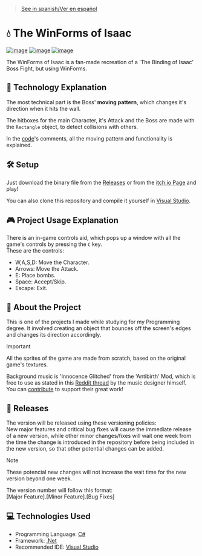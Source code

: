 > [See in spanish/Ver en español](https://github.com/LuisMiSanVe/The_WinForms_of_Isaac/blob/main/README.es.md)
# 💧 The WinForms of Isaac
[![image](https://img.shields.io/badge/.NET-5C2D91?style=for-the-badge&logo=.net&logoColor=white)](https://dotnet.microsoft.com/en-us/learn/dotnet/what-is-dotnet)
[![image](https://img.shields.io/badge/C%23-239120?style=for-the-badge&logo=csharp&logoColor=white)](https://dotnet.microsoft.com/en-us/languages/csharp)
[![image](https://img.shields.io/badge/Visual_Studio-5C2D91?style=for-the-badge&logo=visual%20studio&logoColor=white)](https://visualstudio.microsoft.com/)

The WinForms of Isaac is a fan-made recreation of a 'The Binding of Isaac' Boss Fight, but using WinForms.

## 📝 Technology Explanation
The most technical part is the Boss' **moving pattern**, which changes it's direction when it hits the wall.

The hitboxes for the main Character, it's Attack and the Boss are made with the `Rectangle` object, to detect collisions with others.

In the [code]()'s comments, all the moving pattern and functionality is explained.

## 🛠️ Setup
Just download the binary file from the [Releases](https://github.com/LuisMiSanVe/The_WinForms_of_Isaac/releases) or from the [itch.io Page]() and play!

You can also clone this repository and compile it yourself in [Visual Studio](https://visualstudio.microsoft.com/).

## 🎮 Project Usage Explanation
There is an in-game controls aid, which pops up a window with all the game's controls by pressing the `C` key.\
These are the controls:
- W,A,S,D: Move the Character.
- Arrows: Move the Attack.
- E: Place bombs.
- Space: Accept/Skip.
- Escape: Exit.

## 📖 About the Project
This is one of the projects I made while studying for my Programming degree. It involved creating an object that bounces off the screen's edges and changes its direction accordingly.

>[!IMPORTANT]
>All the sprites of the game are made from scratch, based on the original game's textures.
>
>Background music is 'Innocence Glitched' from the 'Antibirth' Mod, which is free to use as stated in this [Reddit thread](https://www.reddit.com/r/bindingofisaac/comments/5kr7nm/antibirth_music_update_now_on_spotify_and_more/?rdt=47694) by the music designer himself.
>You can [contribute](https://antibirth.com/) to support their great work!

## 🚀 Releases
The version will be released using these versioning policies:\
New major features and critical bug fixes will cause the immediate release of a new version, while other minor changes/fixes will wait one week from the time the change is introduced in the repository before being included in the new version, so that other potential changes can be added.
>[!NOTE]
>These potencial new changes will not increase the wait time for the new version beyond one week.

The version number will follow this format: \
\[Major Feature\].\[Minor Feature\].\[Bug Fixes\]

## 💻 Technologies Used
- Programming Language: [C#](https://dotnet.microsoft.com/en-us/languages/csharp)
- Framework: [.Net](https://dotnet.microsoft.com/en-us/learn/dotnet/what-is-dotnet)
- Recommended IDE: [Visual Studio](https://visualstudio.microsoft.com/)
